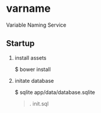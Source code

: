 # varname

Variable Naming Service

## Startup

1. install assets

    $ bower install

2. initate database

    $ sqlite app/data/database.sqlite
    > . init.sql